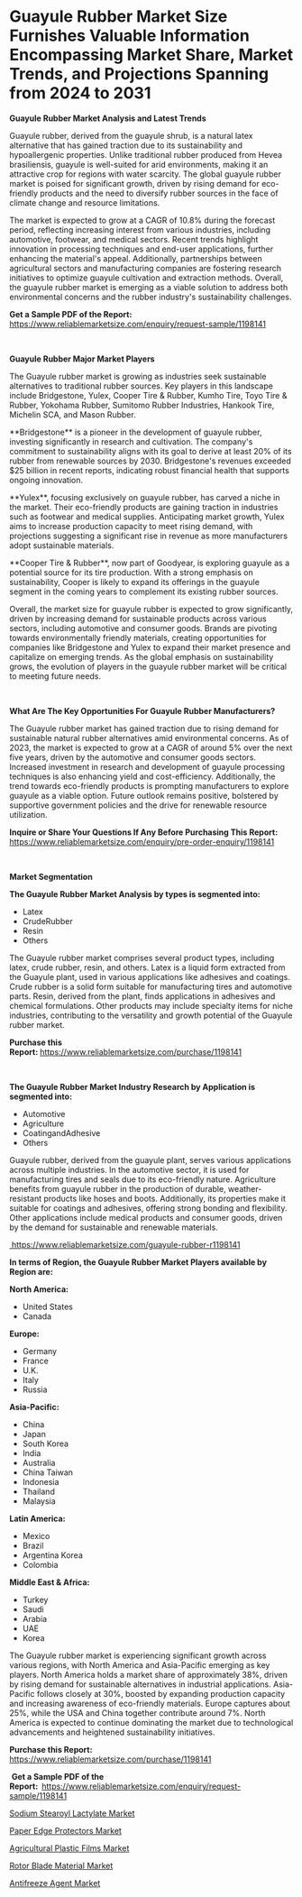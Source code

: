 <p><h1>Guayule Rubber Market Size Furnishes Valuable Information Encompassing Market Share, Market Trends, and Projections Spanning from 2024 to 2031</h1></p><p><strong>Guayule Rubber Market Analysis and Latest Trends</strong></p>
<p><p>Guayule rubber, derived from the guayule shrub, is a natural latex alternative that has gained traction due to its sustainability and hypoallergenic properties. Unlike traditional rubber produced from Hevea brasiliensis, guayule is well-suited for arid environments, making it an attractive crop for regions with water scarcity. The global guayule rubber market is poised for significant growth, driven by rising demand for eco-friendly products and the need to diversify rubber sources in the face of climate change and resource limitations.</p><p>The market is expected to grow at a CAGR of 10.8% during the forecast period, reflecting increasing interest from various industries, including automotive, footwear, and medical sectors. Recent trends highlight innovation in processing techniques and end-user applications, further enhancing the material's appeal. Additionally, partnerships between agricultural sectors and manufacturing companies are fostering research initiatives to optimize guayule cultivation and extraction methods. Overall, the guayule rubber market is emerging as a viable solution to address both environmental concerns and the rubber industry's sustainability challenges.</p></p>
<p><strong>Get a Sample PDF of the Report:&nbsp;</strong> <a href="https://www.reliablemarketsize.com/enquiry/request-sample/1198141?utm_campaign=1140&utm_medium=2&utm_source=Github&utm_content=ia&utm_term=07112024&utm_id=guayule-rubber">https://www.reliablemarketsize.com/enquiry/request-sample/1198141</a></p>
<p>&nbsp;</p>
<p><strong>Guayule Rubber Major Market Players</strong></p>
<p><p>The Guayule rubber market is growing as industries seek sustainable alternatives to traditional rubber sources. Key players in this landscape include Bridgestone, Yulex, Cooper Tire & Rubber, Kumho Tire, Toyo Tire & Rubber, Yokohama Rubber, Sumitomo Rubber Industries, Hankook Tire, Michelin SCA, and Mason Rubber.</p><p>**Bridgestone** is a pioneer in the development of guayule rubber, investing significantly in research and cultivation. The company's commitment to sustainability aligns with its goal to derive at least 20% of its rubber from renewable sources by 2030. Bridgestone's revenues exceeded $25 billion in recent reports, indicating robust financial health that supports ongoing innovation.</p><p>**Yulex**, focusing exclusively on guayule rubber, has carved a niche in the market. Their eco-friendly products are gaining traction in industries such as footwear and medical supplies. Anticipating market growth, Yulex aims to increase production capacity to meet rising demand, with projections suggesting a significant rise in revenue as more manufacturers adopt sustainable materials.</p><p>**Cooper Tire & Rubber**, now part of Goodyear, is exploring guayule as a potential source for its tire production. With a strong emphasis on sustainability, Cooper is likely to expand its offerings in the guayule segment in the coming years to complement its existing rubber sources.</p><p>Overall, the market size for guayule rubber is expected to grow significantly, driven by increasing demand for sustainable products across various sectors, including automotive and consumer goods. Brands are pivoting towards environmentally friendly materials, creating opportunities for companies like Bridgestone and Yulex to expand their market presence and capitalize on emerging trends. As the global emphasis on sustainability grows, the evolution of players in the guayule rubber market will be critical to meeting future needs.</p></p>
<p>&nbsp;</p>
<p><strong>What Are The Key Opportunities For Guayule Rubber Manufacturers?</strong></p>
<p><p>The Guayule rubber market has gained traction due to rising demand for sustainable natural rubber alternatives amid environmental concerns. As of 2023, the market is expected to grow at a CAGR of around 5% over the next five years, driven by the automotive and consumer goods sectors. Increased investment in research and development of guayule processing techniques is also enhancing yield and cost-efficiency. Additionally, the trend towards eco-friendly products is prompting manufacturers to explore guayule as a viable option. Future outlook remains positive, bolstered by supportive government policies and the drive for renewable resource utilization.</p></p>
<p><strong>Inquire or Share Your Questions If Any Before Purchasing This Report:</strong> <a href="https://www.reliablemarketsize.com/enquiry/pre-order-enquiry/1198141?utm_campaign=1140&utm_medium=2&utm_source=Github&utm_content=ia&utm_term=07112024&utm_id=guayule-rubber">https://www.reliablemarketsize.com/enquiry/pre-order-enquiry/1198141</a></p>
<p>&nbsp;</p>
<p><strong>Market Segmentation</strong></p>
<p><strong>The Guayule Rubber Market Analysis by types is segmented into:</strong></p>
<p><ul><li>Latex</li><li>CrudeRubber</li><li>Resin</li><li>Others</li></ul></p>
<p><p>The Guayule rubber market comprises several product types, including latex, crude rubber, resin, and others. Latex is a liquid form extracted from the Guayule plant, used in various applications like adhesives and coatings. Crude rubber is a solid form suitable for manufacturing tires and automotive parts. Resin, derived from the plant, finds applications in adhesives and chemical formulations. Other products may include specialty items for niche industries, contributing to the versatility and growth potential of the Guayule rubber market.</p></p>
<p><strong>Purchase this Report:&nbsp;</strong><a href="https://www.reliablemarketsize.com/purchase/1198141?utm_campaign=1140&utm_medium=2&utm_source=Github&utm_content=ia&utm_term=07112024&utm_id=guayule-rubber">https://www.reliablemarketsize.com/purchase/1198141</a></p>
<p>&nbsp;</p>
<p><strong>The Guayule Rubber Market Industry Research by Application is segmented into:</strong></p>
<p><ul><li>Automotive</li><li>Agriculture</li><li>CoatingandAdhesive</li><li>Others</li></ul></p>
<p><p>Guayule rubber, derived from the guayule plant, serves various applications across multiple industries. In the automotive sector, it is used for manufacturing tires and seals due to its eco-friendly nature. Agriculture benefits from guayule rubber in the production of durable, weather-resistant products like hoses and boots. Additionally, its properties make it suitable for coatings and adhesives, offering strong bonding and flexibility. Other applications include medical products and consumer goods, driven by the demand for sustainable and renewable materials.</p></p>
<p><a href="https://www.reliablemarketsize.com/guayule-rubber-r1198141?utm_campaign=1140&utm_medium=2&utm_source=Github&utm_content=ia&utm_term=07112024&utm_id=guayule-rubber">&nbsp;https://www.reliablemarketsize.com/guayule-rubber-r1198141</a></p>
<p><strong>In terms of Region, the Guayule Rubber Market Players available by Region are:</strong></p>
<p>
    <p> <strong> North America: </strong>
        <ul>
            <li>United States</li>
            <li>Canada</li>
        </ul>
        </p> 
    <p> <strong> Europe: </strong>
        <ul>
            <li>Germany</li>
            <li>France</li>
            <li>U.K.</li>
            <li>Italy</li>
            <li>Russia</li>
        </ul>
        </p> 
    <p> <strong> Asia-Pacific: </strong>
        <ul>
            <li>China</li>
            <li>Japan</li>
            <li>South Korea</li>
            <li>India</li>
            <li>Australia</li>
            <li>China Taiwan</li>
            <li>Indonesia</li>
            <li>Thailand</li>
            <li>Malaysia</li>
        </ul>
        </p> 
    <p> <strong> Latin America: </strong>
        <ul>
            <li>Mexico</li>
            <li>Brazil</li>
            <li>Argentina Korea</li>
            <li>Colombia</li>
        </ul>
        </p> 
    <p> <strong> Middle East & Africa: </strong>
        <ul>
            <li>Turkey</li>
            <li>Saudi</li>
            <li>Arabia</li>
            <li>UAE</li>
            <li>Korea</li>
        </ul>
    </p>
    </p>
<p><p>The Guayule rubber market is experiencing significant growth across various regions, with North America and Asia-Pacific emerging as key players. North America holds a market share of approximately 38%, driven by rising demand for sustainable alternatives in industrial applications. Asia-Pacific follows closely at 30%, boosted by expanding production capacity and increasing awareness of eco-friendly materials. Europe captures about 25%, while the USA and China together contribute around 7%. North America is expected to continue dominating the market due to technological advancements and heightened sustainability initiatives.</p></p>
<p><strong>Purchase this Report: </strong><a href="https://www.reliablemarketsize.com/purchase/1198141?utm_campaign=1140&utm_medium=2&utm_source=Github&utm_content=ia&utm_term=07112024&utm_id=guayule-rubber">https://www.reliablemarketsize.com/purchase/1198141</a></p>
<p>&nbsp;<strong>Get a Sample PDF of the Report:&nbsp;&nbsp;</strong><a href="https://www.reliablemarketsize.com/enquiry/request-sample/1198141?utm_campaign=1140&utm_medium=2&utm_source=Github&utm_content=ia&utm_term=07112024&utm_id=guayule-rubber">https://www.reliablemarketsize.com/enquiry/request-sample/1198141</a></p>
<p><strong></strong></p>
<p><p><a href="https://github.com/elenif62bh/Market-Research-Report-List-1/blob/main/sodium-stearoyl-lactylate-market.md?utm_campaign=1140&utm_medium=2&utm_source=Github&utm_content=ia&utm_term=07112024&utm_id=guayule-rubber">Sodium Stearoyl Lactylate Market</a></p><p><a href="https://github.com/deshawnj39lau/Market-Research-Report-List-1/blob/main/paper-edge-protectors-market.md?utm_campaign=1140&utm_medium=2&utm_source=Github&utm_content=ia&utm_term=07112024&utm_id=guayule-rubber">Paper Edge Protectors Market</a></p><p><a href="https://github.com/b9uxfeyen/Market-Research-Report-List-1/blob/main/agricultural-plastic-films-market.md?utm_campaign=1140&utm_medium=2&utm_source=Github&utm_content=ia&utm_term=07112024&utm_id=guayule-rubber">Agricultural Plastic Films Market</a></p><p><a href="https://github.com/lilyet2b1/Market-Research-Report-List-1/blob/main/rotor-blade-material-market.md?utm_campaign=1140&utm_medium=2&utm_source=Github&utm_content=ia&utm_term=07112024&utm_id=guayule-rubber">Rotor Blade Material Market</a></p><p><a href="https://github.com/AKSHATREPORTPRIME/Market-Research-Report-List-6/blob/main/antifreeze-agent-market.md?utm_campaign=1140&utm_medium=2&utm_source=Github&utm_content=ia&utm_term=07112024&utm_id=guayule-rubber">Antifreeze Agent Market</a></p></p>